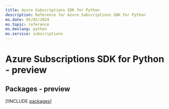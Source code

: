 ```yaml
---
title: Azure Subscriptions SDK for Python
description: Reference for Azure Subscriptions SDK for Python
ms.date: 05/02/2024
ms.topic: reference
ms.devlang: python
ms.service: subscriptions
---
```

# Azure Subscriptions SDK for Python - preview
## Packages - preview
[!INCLUDE [packages](subscriptions-index.md)]